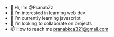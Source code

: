 - 👋 Hi, I’m @PranabZz
- 👀 I’m interested in learning web dev
- 🌱 I’m currently learning javascript
- 💞️ I’m looking to collaborate on projects
- 📫 How to reach me pranabkca321@gmail.com


<!---
PranabZz/PranabZz is a ✨ special ✨ repository because its `README.md` (this file) appears on your GitHub profile.
You can click the Preview link to take a look at your changes.
--->
